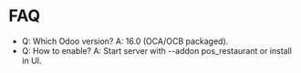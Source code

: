 # FAQ

- Q: Which Odoo version? A: 16.0 (OCA/OCB packaged).
- Q: How to enable? A: Start server with --addon pos_restaurant or install in UI.
